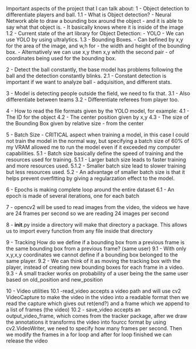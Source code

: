 Important aspects of the project that I can talk about:
1 - Object detection to differentiate players and ball.
1.1 - What is Object detection? - Neural Network able to draw a bounding box around the object - and it is able to say what that object is. - It basically knows where it is inside of the image
1.2 - Current state of the art library for Object Detection: - YOLO - We can use YOLO by using ultralytics.
1.3 - Bounding Boxes. - Can befined by x,y for the area of the image, and w,h for - the width and height of the bounding box. - Alternatively we can use x,y then x,y whith the second pair - of coordinates being used for the bounding box.

2 - Detect the ball constantly, the base model has problems
following the ball and the detection constantly blinks.
2.1 - Constant detection is important if we want to analyze ball - adquisition, and different stats.

3 - Model is detecting people outside the field, we need to fix that.
3.1 - Also differentiate between teams
3.2 - Differentiate referees from player too.

4 - How to read the file formats given by the YOLO model, for example:
4.1 - The ID for the object
4.2 - The center position given by x,y
4.3 - The size of the Bounding Box given by relative size - from the center

5 - Batch Size - CRITICAL aspect when training a model, in this case
I could not train the model in the normal way, but specifying
a batch size of 60% of my VRAM allowed me to run the model even
if it exceeded my computer capabilities.
5.1 - Batch size basically define the speed of training and
the resources used for training.
5.1.1 - Larger batch size leads to faster training and more
resources used.
5.1.2 - Smaller batch size lead to slower training but less
resources used.
5.2 - An advantage of smaller batch size is that it helps prevent
overfitting by giving a regularzation effect to the model.

6 - Epochs is making complete loop around the entire dataset
6.1 - An epoch is made of several iterations, one for each
batch

7 - opencv2 will be used to read images from the video, the videos
we have are 24 frames per second so we are reading 24 images
per second

8 - **init**.py inside a directory will make that directory a package.
This allows us to import every function from any file inside that
directory

9 - Tracking How do we define if a bounding box from a previous frame
is the same bounding box from a previous frame? (same user)
9.1 - With only x,y,x,y coordinates we cannot define if
a bounding box belonged to the same player.
9.2 - We can think of it as moving the tracking box with the
player, instead of creating new bounding boxes
for each frame in a video.
9.3 - A small tracker works on probability of a user being the
the same user based on old_position and new_position

10 - Video utilities
10.1 -read_video accepts a video path and will use cv2 VideoCapture
to make the video in the video into a readable format
then we read the capture which gives out ret(end?) and a
frame which we append to a list of frames (the video)
10.2 - save_video accepts an output_video_frame, which comes
from the tracker package, after we draw the annotations
it transforms the video into fourcc format by using
cv2.VideoWriter, we need to specify how many frames
per second. Then we modify the frames in a for loop
and after for loop finished we can release the video
